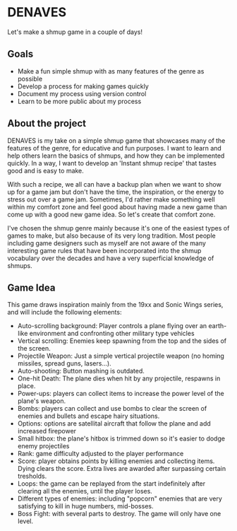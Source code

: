 # DENAVES

Let's make a shmup game in a couple of days!

## Goals
- Make a fun simple shmup with as many features of the genre as possible
- Develop a process for making games quickly
- Document my process using version control
- Learn to be more public about my process

## About the project
DENAVES is my take on a simple shmup game that showcases many of the features of the genre, for educative and fun purposes. I want to learn and help others learn the basics of shmups, and how they can be implemented quickly. In a way, I want to develop an 'Instant shmup recipe' that tastes good and is easy to make.

With such a recipe, we all can have a backup plan when we want to show up for a game jam but don't have the time, the inspiration, or the energy to stress out over a game jam. Sometimes, I'd rather make something well within my comfort zone and feel good about having made a new game than come up with a good new game idea. So let's create that comfort zone.

I've chosen the shmup genre mainly because it's one of the easiest types of games to make, but also because of its very long tradition. Most people including game designers such as myself are not aware of the many interesting game rules that have been incorporated into the shmup vocabulary over the decades and have a very superficial knowledge of shmups.


## Game Idea
This game draws inspiration mainly from the 19xx and Sonic Wings series, and will include the following elements:
- Auto-scrolling background: Player controls a plane flying over an earth-like environment and confronting other military type vehicles
- Vertical scrolling: Enemies keep spawning from the top and the sides of the screen.
- Projectile Weapon: Just a simple vertical projectile weapon (no homing missiles, spread guns, lasers...).
- Auto-shooting: Button mashing is outdated.
- One-hit Death: The plane dies when hit by any projectile, respawns in place.
- Power-ups: players can collect items to increase the power level of the plane's weapon.
- Bombs: players can collect and use bombs to clear the screen of enemies and bullets and escape hairy situations.
- Options: options are satellital aircraft that follow the plane and add increased firepower
- Small hitbox: the plane's hitbox is trimmed down so it's easier to dodge enemy projectiles
- Rank: game difficulty adjusted to the player performance
- Score: player obtains points by killing enemies and collecting items. Dying clears the score. Extra lives are awarded after surpassing certain tresholds.
- Loops: the game can be replayed from the start indefinitely after clearing all the enemies, until the player loses.
- Different types of enemies: including "popcorn" enemies that are very satisfying to kill in huge numbers, mid-bosses.
- Boss Fight: with several parts to destroy.
The game will only have one level.
